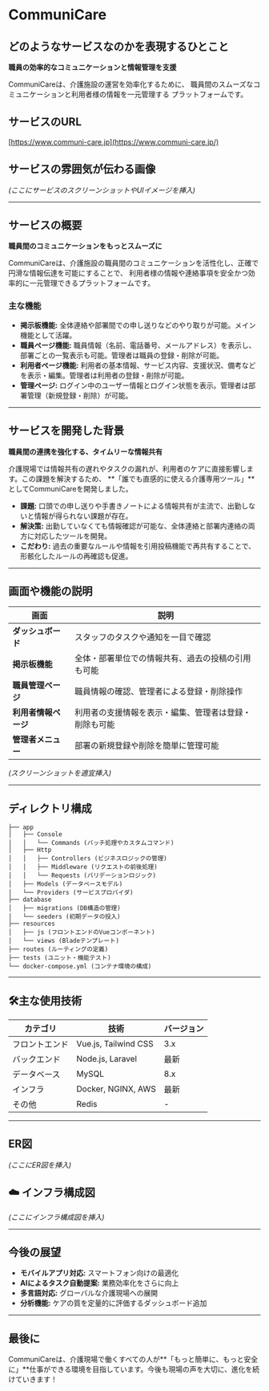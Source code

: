 # CommuniCare

## どのようなサービスなのかを表現するひとこと

**職員の効率的なコミュニケーションと情報管理を支援**

CommuniCareは、介護施設の運営を効率化するために、 職員間のスムーズなコミュニケーションと利用者様の情報を一元管理する プラットフォームです。

## サービスのURL

[https://www.communi-care.jp](https://www.communi-care.jp/)

## サービスの雰囲気が伝わる画像

*(ここにサービスのスクリーンショットやUIイメージを挿入)*

***

## サービスの概要

**職員間のコミュニケーションをもっとスムーズに**

CommuniCareは、介護施設の職員間のコミュニケーションを活性化し、正確で円滑な情報伝達を可能にすることで、 利用者様の情報や連絡事項を安全かつ効率的に一元管理できるプラットフォームです。

### 主な機能

- **掲示板機能:** 全体連絡や部署間での申し送りなどのやり取りが可能。メイン機能として活躍。
- **職員ページ機能:** 職員情報（名前、電話番号、メールアドレス）を表示し、部署ごとの一覧表示も可能。管理者は職員の登録・削除が可能。
- **利用者ページ機能:** 利用者の基本情報、サービス内容、支援状況、備考などを表示・編集。管理者は利用者の登録・削除が可能。
- **管理ページ:** ログイン中のユーザー情報とログイン状態を表示。管理者は部署管理（新規登録・削除）が可能。

***

## サービスを開発した背景

**職員間の連携を強化する、タイムリーな情報共有**

介護現場では情報共有の遅れやタスクの漏れが、利用者のケアに直接影響します。この課題を解決するため、 \*\*「誰でも直感的に使える介護専用ツール」\*\*としてCommuniCareを開発しました。

- **課題:** 口頭での申し送りや手書きノートによる情報共有が主流で、出勤しないと情報が得られない課題が存在。
- **解決策:** 出勤していなくても情報確認が可能な、全体連絡と部署内連絡の両方に対応したツールを開発。
- **こだわり:** 過去の重要なルールや情報を引用投稿機能で再共有することで、形骸化したルールの再確認も促進。

***

## 画面や機能の説明

| 画面           | 説明                          |
| ------------ | --------------------------- |
| **ダッシュボード**  | スタッフのタスクや通知を一目で確認           |
| **掲示板機能**    | 全体・部署単位での情報共有、過去の投稿の引用も可能   |
| **職員管理ページ**  | 職員情報の確認、管理者による登録・削除操作       |
| **利用者情報ページ** | 利用者の支援情報を表示・編集、管理者は登録・削除も可能 |
| **管理者メニュー**  | 部署の新規登録や削除を簡単に管理可能          |

*(スクリーンショットを適宜挿入)*

***

## ディレクトリ構成

```
├── app
│   ├── Console
│   │   └── Commands (バッチ処理やカスタムコマンド)
│   ├── Http
│   │   ├── Controllers (ビジネスロジックの管理)
│   │   ├── Middleware (リクエストの前後処理)
│   │   └── Requests (バリデーションロジック)
│   ├── Models (データベースモデル)
│   └── Providers (サービスプロバイダ)
├── database
│   ├── migrations (DB構造の管理)
│   └── seeders (初期データの投入)
├── resources
│   ├── js (フロントエンドのVueコンポーネント)
│   └── views (Bladeテンプレート)
├── routes (ルーティングの定義)
├── tests (ユニット・機能テスト)
└── docker-compose.yml (コンテナ環境の構成)
```

***

## 🛠主な使用技術

| カテゴリ    | 技術                   | バージョン |
| ------- | -------------------- | ----- |
| フロントエンド | Vue.js, Tailwind CSS | 3.x   |
| バックエンド  | Node.js, Laravel     | 最新    |
| データベース  | MySQL                | 8.x   |
| インフラ    | Docker, NGINX, AWS   | 最新    |
| その他     | Redis                | -     |

***

## ER図

*(ここにER図を挿入)*

## ☁️ インフラ構成図

*(ここにインフラ構成図を挿入)*

***

## 今後の展望

- **モバイルアプリ対応:** スマートフォン向けの最適化
- **AIによるタスク自動提案:** 業務効率化をさらに向上
- **多言語対応:** グローバルな介護現場への展開
- **分析機能:** ケアの質を定量的に評価するダッシュボード追加

***

## 最後に

CommuniCareは、介護現場で働くすべての人が\*\*「もっと簡単に、もっと安全に」\*\*仕事ができる環境を目指しています。今後も現場の声を大切に、進化を続けていきます！
